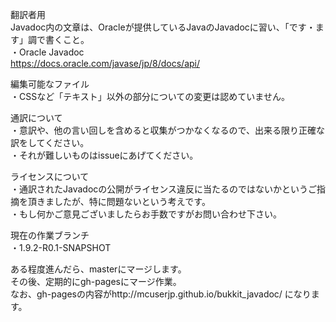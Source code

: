 翻訳者用  
Javadoc内の文章は、Oracleが提供しているJavaのJavadocに習い、「です・ます」調で書くこと。  
・Oracle Javadoc  
https://docs.oracle.com/javase/jp/8/docs/api/  
  
編集可能なファイル  
・CSSなど「テキスト」以外の部分についての変更は認めていません。  
  
通訳について  
・意訳や、他の言い回しを含めると収集がつかなくなるので、出来る限り正確な訳をしてください。  
・それが難しいものはissueにあげてください。  
  
ライセンスについて  
・通訳されたJavadocの公開がライセンス違反に当たるのではないかというご指摘を頂きましたが、特に問題ないという考えです。  
・もし何かご意見ございましたらお手数ですがお問い合わせ下さい。  
   
現在の作業ブランチ  
・1.9.2-R0.1-SNAPSHOT  

ある程度進んだら、masterにマージします。  
その後、定期的にgh-pagesにマージ作業。  
なお、gh-pagesの内容がhttp://mcuserjp.github.io/bukkit_javadoc/ になります。  
